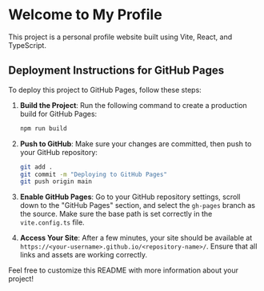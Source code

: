 # Welcome to My Profile

This project is a personal profile website built using Vite, React, and TypeScript.

## Deployment Instructions for GitHub Pages


To deploy this project to GitHub Pages, follow these steps:

1. **Build the Project**: Run the following command to create a production build for GitHub Pages:

   ```bash
   npm run build
   ```

2. **Push to GitHub**: Make sure your changes are committed, then push to your GitHub repository:
   ```bash
   git add .
   git commit -m "Deploying to GitHub Pages"
   git push origin main
   ```

3. **Enable GitHub Pages**: Go to your GitHub repository settings, scroll down to the "GitHub Pages" section, and select the `gh-pages` branch as the source. Make sure the base path is set correctly in the `vite.config.ts` file.


4. **Access Your Site**: After a few minutes, your site should be available at `https://<your-username>.github.io/<repository-name>/`. Ensure that all links and assets are working correctly.


Feel free to customize this README with more information about your project!
